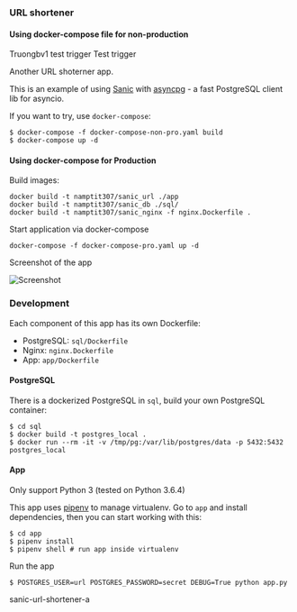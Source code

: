 ### URL shortener

#### Using docker-compose file for non-production

Truongbv1 test trigger
Test trigger

Another URL shoterner app.

This is an example of using [Sanic](https://github.com/channelcat/sanic) with [asyncpg](https://github.com/MagicStack/asyncpg) - a fast PostgreSQL client lib for asyncio.


If you want to try, use `docker-compose`:

```
$ docker-compose -f docker-compose-non-pro.yaml build
$ docker-compose up -d
```

#### Using docker-compose for Production

Build images:

```
docker build -t namptit307/sanic_url ./app
docker build -t namptit307/sanic_db ./sql/
docker build -t namptit307/sanic_nginx -f nginx.Dockerfile .
```

Start application via docker-compose

```
docker-compose -f docker-compose-pro.yaml up -d
```


Screenshot of the app

![Screenshot](doc/images/screenshot.png?raw=true)


### Development

Each component of this app has its own Dockerfile:

- PostgreSQL: `sql/Dockerfile`
- Nginx: `nginx.Dockerfile`
- App: `app/Dockerfile`


#### PostgreSQL

There is a dockerized PostgreSQL in `sql`, build your own PostgreSQL container:

```
$ cd sql
$ docker build -t postgres_local .
$ docker run --rm -it -v /tmp/pg:/var/lib/postgres/data -p 5432:5432 postgres_local
```

#### App

Only support Python 3 (tested on Python 3.6.4)

This app uses [pipenv](https://github.com/pypa/pipenv) to manage virtualenv. Go to `app` and install dependencies, then you can start working with this:

```
$ cd app
$ pipenv install
$ pipenv shell # run app inside virtualenv

```

Run the app

```
$ POSTGRES_USER=url POSTGRES_PASSWORD=secret DEBUG=True python app.py
```

sanic-url-shortener-a
